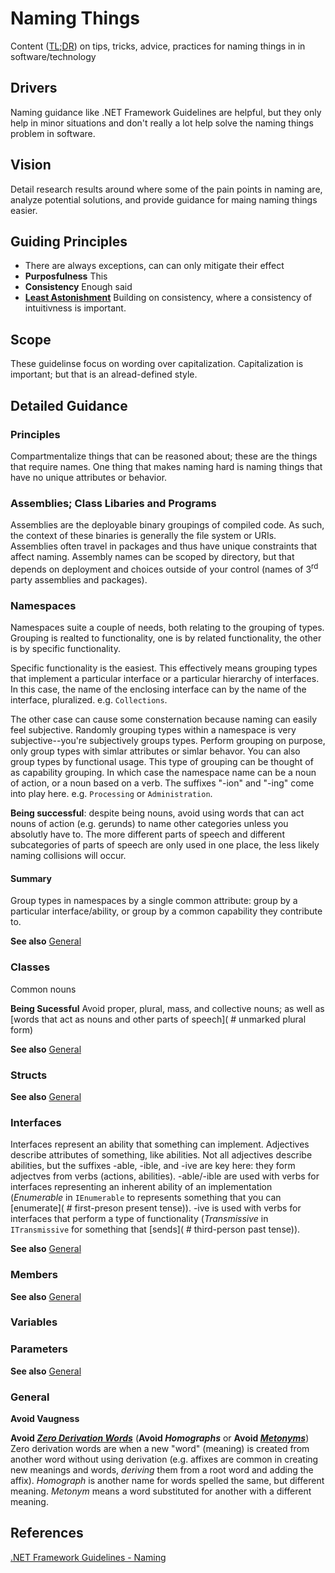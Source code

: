 # Naming Things
Content ([TL;DR][Detailed Guidance]) on tips, tricks, advice, practices for naming things in in software/technology

## Drivers
Naming guidance like .NET Framework Guidelines are helpful, but they only help in minor situations and don't really a lot help solve the naming things problem in software.

## Vision
Detail research results around where some of the pain points in naming are, analyze potential solutions, and provide guidance for maing naming things easier.

## Guiding Principles
- There are always exceptions, can can only mitigate their effect
- **Purposfulness** This
- **Consistency** Enough said
- **[Least Astonishment](https://en.wikipedia.org/wiki/Principle_of_least_astonishment)** Building on consistency, where a consistency of intuitivness is important.

## Scope
These guidelinse focus on wording over capitalization.  Capitalization is important; but that is an alread-defined style.

## Detailed Guidance
[Detailed Guidance]: #detailed-guidance

### Principles
Compartmentalize things that can be reasoned about; these are the things that require names.  One thing that makes naming hard is naming things that have no unique attributes or behavior.

### Assemblies; Class Libaries and Programs
Assemblies are the deployable binary groupings of compiled code.  As such, the context of these binaries is generally the file system or URIs.  Assemblies often travel in packages and thus have unique constraints that affect naming.  Assembly names can be scoped by directory, but that depends on deployment and choices outside of your control (names of 3<sup>rd</sup> party assemblies and  packages).

### Namespaces
Namespaces suite a couple of needs, both relating to the grouping of types.  Grouping is realted to functionality, one is by related functionality, the other is by specific functionality.

Specific functionality is the easiest.  This effectively means grouping types that implement a particular interface or a particular hierarchy of interfaces.  In this case, the name of the enclosing interface can by the name of the interface, pluralized.  e.g. `Collections`.

The other case can cause some consternation because naming can easily feel subjective.  Randomly grouping types within a namespace is very subjective--you're subjectively groups types.  Perform grouping on purpose, only group types with simlar attributes or simlar behavor.  You can also group types by functional usage.  This type of grouping can be thought of as capability grouping.  In which case the namespace name can be a noun of action, or a noun based on a verb.  The suffixes "-ion" and "-ing" come into play here.  e.g. `Processing` or `Administration`.

**Being successful**: despite being nouns, avoid using words that can act nouns of action (e.g. gerunds) to name other categories unless you absolutly have to.  The more different parts of speech and different subcategories of parts of speech are only used in one place, the less likely naming collisions will occur.

#### Summary
Group types in namespaces by a single common attribute: group by a particular interface/ability, or group by a common capability they contribute to.

**See also** [General](#general)

### Classes
Common nouns

**Being Sucessful** Avoid proper, plural, mass, and collective nouns; as well as [words that act as nouns and other parts of speech]( # unmarked plural form)

**See also** [General](#general)

### Structs
**See also** [General](#general)

### Interfaces
Interfaces represent an ability that something can implement.  Adjectives describe attributes of something, like abilities.  Not all adjectives describe abilities, but the suffixes -able, -ible, and -ive are key here: they form adjectves from verbs (actions, abilities).  -able/-ible are used with verbs for interfaces representing an inherent ability of an implementation (*Enumerable* in `IEnumerable` to represents something that you can [enumerate]( # first-preson present tense)). -ive is used with verbs for interfaces that perform a type of functionality (*Transmissive* in `ITransmissive` for something that [sends]( # third-person past tense)).  

**See also** [General](#general)

### Members
**See also** [General](#general)

### Variables

### Parameters
**See also** [General](#general)

### General
**Avoid Vaugness**

**Avoid _[Zero Derivation Words]( # "also called conversion, is a kind of word formation involving the creation of a word--of a new word class--from an existing word--of a different word class--")_** &#40;**Avoid _Homographs_** or **Avoid _[Metonyms]( # "e.g. 'Washington' to mean 'federal government' Also: nounification, e.g.: 'ask' in place of 'question'.  ")_**&#41; Zero derivation words are when a new "word" (meaning) is created from another word without using derivation (e.g. affixes are common in creating new meanings and words, _deriving_ them from a root word and adding the affix). *Homograph* is another name for words spelled the same, but different meaning. *Metonym* means a word substituted for another with a different meaning. 

## References
[.NET Framework Guidelines - Naming](https://docs.microsoft.com/en-us/dotnet/standard/design-guidelines/naming-guidelines)
